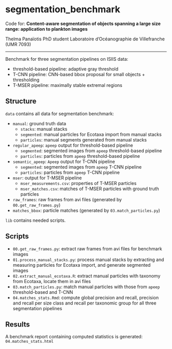 
# segmentation_benchmark

Code for: **Content-aware segmentation of objects spanning a large size range: application to plankton images**

Thelma Panaïotis
PhD student
Laboratoire d’Océanographie de Villefranche (UMR 7093)

***

Benchmark for three segmentation pipelines on ISIIS data:
- threshold-based pipeline: adaptive gray threshold
- T-CNN pipeline: CNN-based bbox proposal for small objects + thresholding 
- T-MSER pipeline: maximally stable extremal regions

## Structure

`data` contains all data for segmentation benchmark:
- `manual`: ground truth data
    - `stacks`: manual stacks
    - `segmented`: manual particles for Ecotaxa import from manual stacks
    - `particles`: manual segments generated from manual stacks
- `regular_apeep`: `apeep` output for threshold-based pipeline 
    - `segmented`: segmented images from `apeep` threshold-based pipeline 
    - `particles`: particles from `apeep` threshold-based pipeline 
- `semantic_apeep`: `Apeep` output for T-CNN pipeline 
    - `segmented`: segmented images from `apeep` T-CNN pipeline 
    - `particles`: particles from `apeep` T-CNN pipeline 
- `mser`: output for T-MSER pipeline   
    - `mser_measurements.csv`: properties of T-MSER particles
    - `mser_matches.csv`: matches of T-MSER particles with ground truth particles
- `raw_frames`: raw frames from avi files (generated by `00.get_raw_frames.py`)
- `matches_bbox`: particle matches (generated by `03.match_particles.py`)

`lib` contains needed scripts.

## Scripts
- `00.get_raw_frames.py`: extract raw frames from avi files for benchmark images
- `01.process_manual_stacks.py`: process manual stacks by extracting and measuring particles for Ecotaxa import, and generate segmented images
- `02.extract_manual_ecotaxa.R`: extract manual particles with taxonomy from Ecotaxa, locate them in avi files
- `03.match_particles.py`: match manual particles with those from `apeep` threshold-based and T-CNN
- `04.matches_stats.Rmd`: compute global precision and recall, precision and recall per size class and recall per taxonomic group for all three segmentation pipelines

## Results
A benchmark report containing computed statistics is generated: `04.matches_stats.html`
